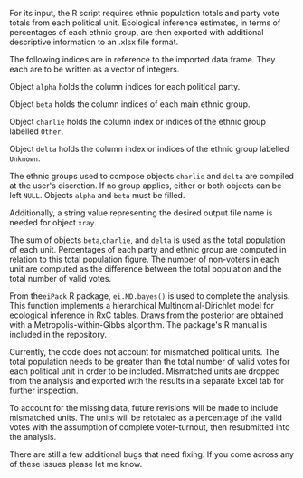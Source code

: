 For its input, the R script requires ethnic population totals and party vote totals from each political unit. Ecological inference estimates, in terms of percentages of each ethnic group, are then exported with additional descriptive information to an .xlsx file format.

The following indices are in reference to the imported data frame. They each are to be written as a vector of integers.
  
  Object `alpha` holds the column indices for each political party.
  
  Object `beta` holds the column indices of each main ethnic group. 
 
  Object `charlie` holds the column index or indices of the ethnic group labelled `Other`.
 
  Object `delta` holds the column index or indices of the ethnic group labelled `Unknown`.

The ethnic groups used to compose objects `charlie` and `delta` are compiled at the user's discretion. If no group applies, either or both objects can be left `NULL`. Objects `alpha` and `beta` must be filled.

Additionally, a string value representing the desired output file name is needed for object `xray`.

The sum of objects `beta`,`charlie`, and `delta` is used as the total population of each unit. Percentages of each party and ethnic group are computed in relation to this total population figure. The number of non-voters in each unit are computed as the difference between the total population and the total number of valid votes.

From the`eiPack` R package, `ei.MD.bayes()` is used to complete the analysis. This function implements a hierarchical Multinomial-Dirichlet model for ecological inference in RxC tables. Draws from the posterior are obtained with a Metropolis-within-Gibbs algorithm. The package's R manual is included in the repository. 

Currently, the code does not account for mismatched political units. The total population needs to be greater than the total number of valid votes for each political unit in order to be included. Mismatched units are dropped from the analysis and exported with the results in a separate Excel tab for further inspection. 

To account for the missing data, future revisions will be made to include mismatched units. The units will be retotaled as a percentage of the valid votes with the assumption of complete voter-turnout, then resubmitted into the analysis.

There are still a few additional bugs that need fixing. If you come across any of these issues please let me know.
